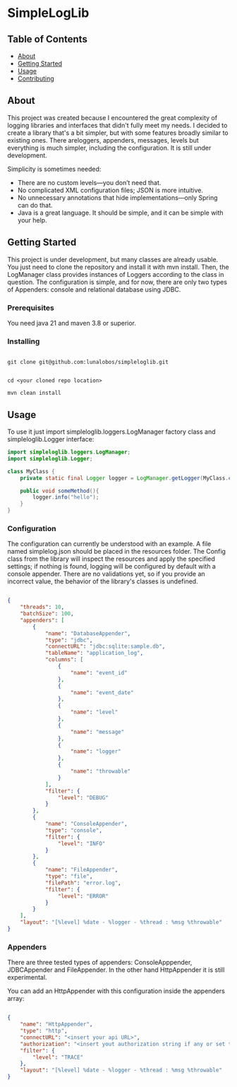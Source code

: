 # SimpleLogLib

## Table of Contents
+ [About](#about)
+ [Getting Started](#getting_started)
+ [Usage](#usage)
+ [Contributing](../CONTRIBUTING.md)

## About <a name = "about"></a>
This project was created because I encountered the great complexity of logging libraries and interfaces that didn't fully meet my needs. I decided to create a library that's a bit simpler, but with some features broadly similar to existing ones. There areloggers, appenders, messages, levels but everything is much simpler, including the configuration. It is still under development.

Simplicity is sometimes needed:

- There are no custom levels—you don’t need that.
- No complicated XML configuration files; JSON is more intuitive.
- No unnecessary annotations that hide implementations—only Spring can do that.
- Java is a great language. It should be simple, and it can be simple with your help.

## Getting Started <a name = "getting_started"></a>
This project is under development, but many classes are already usable. You just need to clone the repository and install it with mvn install. Then, the LogManager class provides instances of Loggers according to the class in question. The configuration is simple, and for now, there are only two types of Appenders: console and relational database using JDBC.

### Prerequisites

You need java 21 and maven 3.8 or superior.

### Installing

```console

git clone git@github.com:lunalobos/simpleloglib.git

```

```console

cd <your cloned repo location>

mvn clean install

```

## Usage <a name = "usage"></a>

To use it just import simpleloglib.loggers.LogManager factory class and simpleloglib.Logger interface:

```java
import simpleloglib.loggers.LogManager;
import simpleloglib.Logger;

class MyClass {
    private static final Logger logger = LogManager.getLogger(MyClass.class);

    public void someMethod(){
        logger.info("hello");
    }
}


```

### Configuration
The configuration can currently be understood with an example. A file named simplelog.json should be placed in the resources folder. The Config class from the library will inspect the resources and apply the specified settings; if nothing is found, logging will be configured by default with a console appender. There are no validations yet, so if you provide an incorrect value, the behavior of the library's classes is undefined.

```json

{
    "threads": 10,
    "batchSize": 100,
    "appenders": [
        {
            "name": "DatabaseAppender",
            "type": "jdbc",
            "connectURL": "jdbc:sqlite:sample.db",
            "tableName": "application_log",
            "columns": [
                {
                    "name": "event_id"
                },
                {
                    "name": "event_date"
                },
                {
                    "name": "level"
                },
                {
                    "name": "message"
                },
                {
                    "name": "logger"
                },
                {
                    "name": "throwable"
                }
            ],
            "filter": {
                "level": "DEBUG"
            }
        },
        {
            "name": "ConsoleAppender",
            "type": "console",
            "filter": {
                "level": "INFO"
            }
        },
        {
            "name": "FileAppender",
            "type": "file",
            "filePath": "error.log",
            "filter": {
                "level": "ERROR"
            }
        }
    ],
    "layout": "[%level] %date - %logger - %thread : %msg %throwable"
}

```

### Appenders
There are three tested types of appenders: ConsoleApppender, JDBCAppender and FileAppender. In the other hand
HttpAppender it is still experimental.

You can add an HttpAppender with this configuration inside the appenders array:

```json

{
    "name": "HttpAppender",
    "type": "http",
    "connectURL": "<insert your api URL>",
    "authorization": "<insert yout authorization string if any or set this to null>",
    "filter": {
        "level": "TRACE"
    },
    "layout": "[%level] %date - %logger - %thread : %msg %throwable"
}

```
